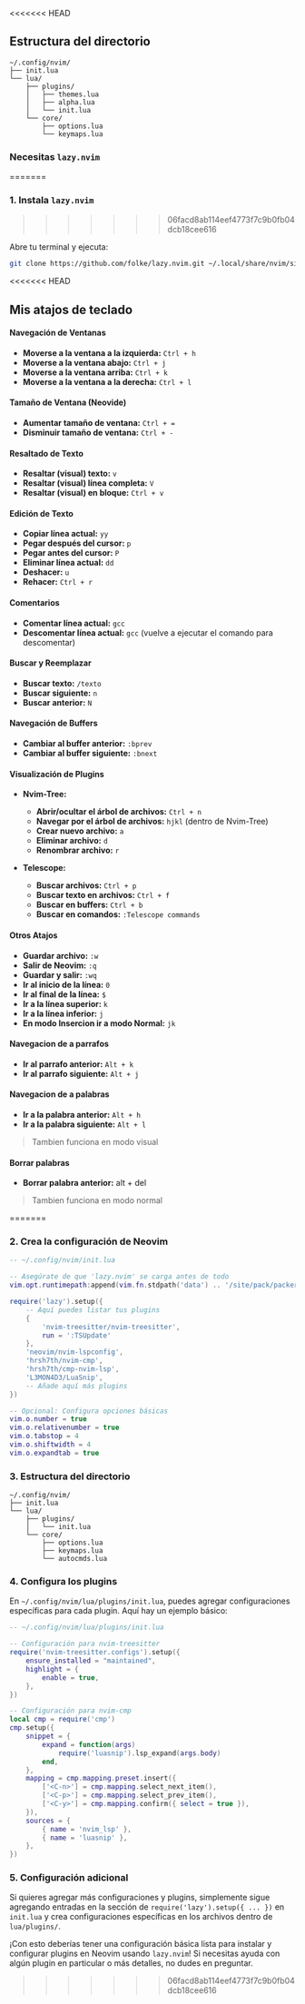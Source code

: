 
<<<<<<< HEAD
## Estructura del directorio

```plaintext
~/.config/nvim/
├── init.lua
└── lua/
    ├── plugins/
    │   ├── themes.lua
    │   ├── alpha.lua
    │   └── init.lua
    └── core/
        ├── options.lua
        └── keymaps.lua

```

### Necesitas `lazy.nvim`
=======


### 1. **Instala `lazy.nvim`**
>>>>>>> 06facd8ab114eef4773f7c9b0fb04dcb18cee616

Abre tu terminal y ejecuta:
```bash
git clone https://github.com/folke/lazy.nvim.git ~/.local/share/nvim/site/pack/packer/start/lazy.nvim
```

<<<<<<< HEAD
## Mis atajos de teclado


#### Navegación de Ventanas

- **Moverse a la ventana a la izquierda:** `Ctrl + h`
- **Moverse a la ventana abajo:** `Ctrl + j`
- **Moverse a la ventana arriba:** `Ctrl + k`
- **Moverse a la ventana a la derecha:** `Ctrl + l`

#### Tamaño de Ventana (Neovide)

- **Aumentar tamaño de ventana:** `Ctrl + =`
- **Disminuir tamaño de ventana:** `Ctrl + -`

#### Resaltado de Texto

- **Resaltar (visual) texto:** `v`
- **Resaltar (visual) línea completa:** `V`
- **Resaltar (visual) en bloque:** `Ctrl + v`

#### Edición de Texto

- **Copiar línea actual:** `yy`
- **Pegar después del cursor:** `p`
- **Pegar antes del cursor:** `P`
- **Eliminar línea actual:** `dd`
- **Deshacer:** `u`
- **Rehacer:** `Ctrl + r`

#### Comentarios

- **Comentar línea actual:** `gcc`
- **Descomentar línea actual:** `gcc` (vuelve a ejecutar el comando para descomentar)

#### Buscar y Reemplazar

- **Buscar texto:** `/texto`
- **Buscar siguiente:** `n`
- **Buscar anterior:** `N`

#### Navegación de Buffers

- **Cambiar al buffer anterior:** `:bprev`
- **Cambiar al buffer siguiente:** `:bnext`

#### Visualización de Plugins

- **Nvim-Tree:**
  - **Abrir/ocultar el árbol de archivos:** `Ctrl + n`
  - **Navegar por el árbol de archivos:** `hjkl` (dentro de Nvim-Tree)
  - **Crear nuevo archivo:** `a`
  - **Eliminar archivo:** `d`
  - **Renombrar archivo:** `r`

- **Telescope:**
  - **Buscar archivos:** `Ctrl + p`
  - **Buscar texto en archivos:** `Ctrl + f`
  - **Buscar en buffers:** `Ctrl + b`
  - **Buscar en comandos:** `:Telescope commands`

#### Otros Atajos

- **Guardar archivo:** `:w`
- **Salir de Neovim:** `:q`
- **Guardar y salir:** `:wq`
- **Ir al inicio de la línea:** `0`
- **Ir al final de la línea:** `$`
- **Ir a la línea superior:** `k`
- **Ir a la línea inferior:** `j`
- **En modo Insercion ir a modo Normal:** `jk`

#### Navegacion de a parrafos

- **Ir al parrafo anterior:** `Alt + k`
- **Ir al parrafo siguiente:** `Alt + j`

#### Navegacion de a palabras

- **Ir a la palabra anterior:** `Alt + h`
- **Ir a la palabra siguiente:** `Alt + l`

> Tambien funciona en modo visual

#### Borrar palabras

- **Borrar palabra anterior:** alt + del

> Tambien funciona en modo normal

=======
### 2. **Crea la configuración de Neovim**




```lua
-- ~/.config/nvim/init.lua

-- Asegúrate de que 'lazy.nvim' se carga antes de todo
vim.opt.runtimepath:append(vim.fn.stdpath('data') .. '/site/pack/packer/start/lazy.nvim')

require('lazy').setup({
    -- Aquí puedes listar tus plugins
    {
        'nvim-treesitter/nvim-treesitter',
        run = ':TSUpdate'
    },
    'neovim/nvim-lspconfig',
    'hrsh7th/nvim-cmp',
    'hrsh7th/cmp-nvim-lsp',
    'L3MON4D3/LuaSnip',
    -- Añade aquí más plugins
})

-- Opcional: Configura opciones básicas
vim.o.number = true
vim.o.relativenumber = true
vim.o.tabstop = 4
vim.o.shiftwidth = 4
vim.o.expandtab = true
```

### 3. **Estructura del directorio**


```plaintext
~/.config/nvim/
├── init.lua
└── lua/
    ├── plugins/
    │   └── init.lua
    └── core/
        ├── options.lua
        ├── keymaps.lua
        └── autocmds.lua
```

### 4. **Configura los plugins**

En `~/.config/nvim/lua/plugins/init.lua`, puedes agregar configuraciones específicas para cada plugin. Aquí hay un ejemplo básico:

```lua
-- ~/.config/nvim/lua/plugins/init.lua

-- Configuración para nvim-treesitter
require('nvim-treesitter.configs').setup({
    ensure_installed = "maintained",
    highlight = {
        enable = true,
    },
})

-- Configuración para nvim-cmp
local cmp = require('cmp')
cmp.setup({
    snippet = {
        expand = function(args)
            require('luasnip').lsp_expand(args.body)
        end,
    },
    mapping = cmp.mapping.preset.insert({
        ['<C-n>'] = cmp.mapping.select_next_item(),
        ['<C-p>'] = cmp.mapping.select_prev_item(),
        ['<C-y>'] = cmp.mapping.confirm({ select = true }),
    }),
    sources = {
        { name = 'nvim_lsp' },
        { name = 'luasnip' },
    },
})
```

### 5. **Configuración adicional**

Si quieres agregar más configuraciones y plugins, simplemente sigue agregando entradas en la sección de `require('lazy').setup({ ... })` en `init.lua` y crea configuraciones específicas en los archivos dentro de `lua/plugins/`.

¡Con esto deberías tener una configuración básica lista para instalar y configurar plugins en Neovim usando `lazy.nvim`! Si necesitas ayuda con algún plugin en particular o más detalles, no dudes en preguntar.
>>>>>>> 06facd8ab114eef4773f7c9b0fb04dcb18cee616
